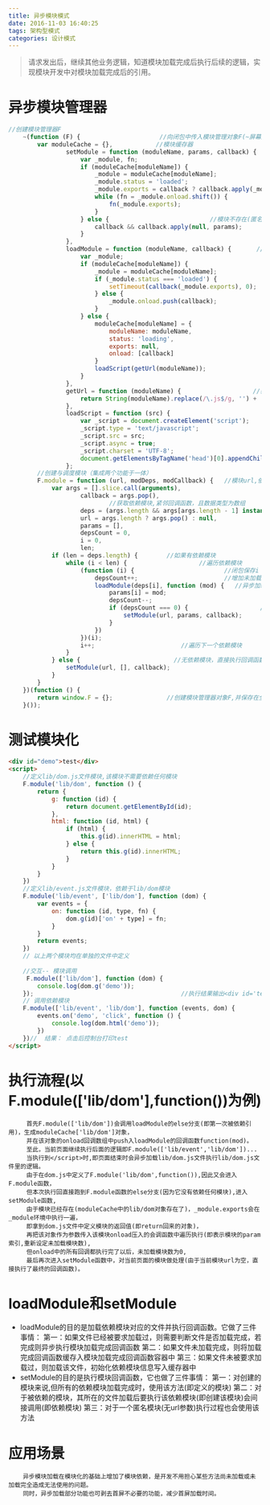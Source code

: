 ```yaml
---
title: 异步模块模式
date: 2016-11-03 16:40:25
tags: 架构型模式
categories: 设计模式
---
```

> 请求发出后，继续其他业务逻辑，知道模块加载完成后执行后续的逻辑，实现模块开发中对模块加载完成后的引用。

<!--more-->
# 异步模块管理器
```javascript
//创建模块管理器F
    ~(function (F) {                      //向闭包中传入模块管理对象F(~屏幕压缩文件时，前面漏写分号报错)
        var moduleCache = {},            //模块缓存器
                setModule = function (moduleName, params, callback) {       //调用模块(模块名称，依赖模块，回调函数)
                    var _module, fn;                                                                        //模块容器，模块文件加载完成后的回调函数
                    if (moduleCache[moduleName]) {                                                      //如果模块被调用过
                        _module = moduleCache[moduleName];                                                 //获取模块
                        _module.status = 'loaded';                                                                        //设置状态已经加载完成
                        _module.exports = callback ? callback.apply(_module, params) : null;    //校正接口
                        while (fn = _module.onload.shift()) {                                                         //执行模块加载完成回调函数
                            fn(_module.exports);
                        }
                    } else {                            //模块不存在(匿名模块),直接执行构造函数
                        callback && callback.apply(null, params);
                    }
                },
                loadModule = function (moduleName, callback) {       //模块名称，回调函数
                    var _module;                                                              //缓存依赖模块
                    if (moduleCache[moduleName]) {                             //如果模块被要去加载过
                        _module = moduleCache[moduleName];                  //获取模块
                        if (_module.status === 'loaded') {                                      //如果模块加载完成
                            setTimeout(callback(_module.exports), 0);                        //执行模块加载完成回调函数
                        } else {                                                                               //如果模块尚未加载完成
                            _module.onload.push(callback);                                        //缓存该模块所处文件加载完成回调函数
                        }
                    } else {                                                                  //如果是第一次被依赖引用
                        moduleCache[moduleName] = {                             //缓存该模块初始化信息
                            moduleName: moduleName,                                 //模块名称
                            status: 'loading',                                                     //模块默认加载状态
                            exports: null,                                                          //模块接口
                            onload: [callback]                                                  //模块对应文件加载完成回调函数缓冲器
                        }
                        loadScript(getUrl(moduleName));                     //加载对应文件
                    }
                },
                getUrl = function (moduleName) {                    //获取文件路径
                    return String(moduleName).replace(/\.js$/g, '') + '.js';                //添加js后缀
                },
                loadScript = function (src) {                               //加载脚本文件，创建标签添加到页面
                    var _script = document.createElement('script');
                    _script.type = 'text/javascript';
                    _script.src = src;
                    _script.async = true;
                    _script.charset = 'UTF-8';
                    document.getElementsByTagName('head')[0].appendChild(_script);
                };
        //创建与调度模块（集成两个功能于一体）
        F.module = function (url, modDeps, modCallback) {   //模块url,依赖模块,模块主函数
            var args = [].slice.call(arguments),                                //参数转为数组
                    callback = args.pop(),                                            //获取模块构造函数
                            //获取依赖模块,紧邻回调函数，且数据类型为数组
                    deps = (args.length && args[args.length - 1] instanceof Array) ? args.pop() : [],
                    url = args.length ? args.pop() : null,                      //当前模块url(模块ID)
                    params = [],                                                           //依赖模块序列
                    depsCount = 0,                                                      //未加载的依赖模块数量统计
                    i = 0,                                                                      //依赖模块序列中的索引值
                    len;                                                                        //依赖模块序列长度
            if (len = deps.length) {        //如果有依赖模块
                while (i < len) {                    //遍历依赖模块
                    (function (i) {                         //闭包保存i
                        depsCount++;                        //增加未加载依赖模块数量统计
                        loadModule(deps[i], function (mod) {   //异步加载依赖模块
                            params[i] = mod;                                    //依赖模块序列中添加依赖模块接口引用
                            depsCount--;                                          //依赖模块加载完成，依赖模块数量统计减一
                            if (depsCount === 0) {                    //如果依赖模块全部加载
                                setModule(url, params, callback);         //在模块缓存器中矫正该模块，并执行构造函数
                            }
                        })
                    })(i);
                    i++;                        //遍历下一个依赖模块
                }
            } else {                          //无依赖模块，直接执行回调函数
                setModule(url, [], callback);
            }
        }
    })(function () {
        return window.F = {};               //创建模块管理器对象F,并保存在全局作用域中
    }());
```
 
# 测试模块化
```html
<div id="demo">test</div>
<script>
    //定义lib/dom.js文件模块,该模块不需要依赖任何模块
    F.module('lib/dom', function () {
        return {
            g: function (id) {
                return document.getElementById(id);
            },
            html: function (id, html) {
                if (html) {
                    this.g(id).innerHTML = html;
                } else {
                    return this.g(id).innerHTML;
                }
            }
        }
    })
    //定义lib/event.js文件模块，依赖于lib/dom模块
    F.module('lib/event', ['lib/dom'], function (dom) {
        var events = {
            on: function (id, type, fn) {
                dom.g(id)['on' + type] = fn;
            }
        }
        return events;
    })
    // 以上两个模块均在单独的文件中定义
    
    //交互-- 模块调用
     F.module(['lib/dom'], function (dom) {
        console.log(dom.g('demo'));
    });                                         //执行结果输出<div id='test'></div>
    // 调用依赖模块
    F.module(['lib/event', 'lib/dom'], function (events, dom) {
        events.on('demo', 'click', function () {
            console.log(dom.html('demo'));          
        })
    })//  结果： 点击后控制台打印test
</script>
```

# 执行流程(以F.module(['lib/dom'],function())为例)
         首先F.module(['lib/dom'])会调用loadModule的else分支(即第一次被依赖引用)，生成moduleCache['lib/dom']对象，
         并在该对象的onload回调数组中push入loadModule的回调函数function(mod)。
         至此，当前页面继续执行后面的逻辑即F.module(['lib/event','lib/dom'])...
         当执行到</script>时,即页面结束时会异步加载lib/dom.js文件执行lib/dom.js文件里的逻辑。
         由于在dom.js中定义了F.module('lib/dom',function()),因此又会进入F.module函数，
         但本次执行回直接跑到F.module函数的else分支(因为它没有依赖任何模块),进入setModule函数,
         由于模块已经存在(moduleCache中的lib/dom对象存在了)，_module.exports会在_module环境中执行一遍，
         即拿到dom.js文件中定义模块的返回值(即return回来的对象)，
         再把该对象作为参数传入该模块onload压入的会调函数中遍历执行(即表示模块的param索引,重新设定未加载模块数),
         但onload中的所有回调都执行完了以后，未加载模块数为0,
         最后再次进入setModule函数中，对当前页面的模块做处理(由于当前模块url为空，直接执行了最终的回调函数)。

# loadModule和setModule

- loadModule的目的是加载依赖模块对应的文件并执行回调函数。它做了三件事情：
              第一：如果文件已经被要求加载过，则需要判断文件是否加载完成，若完成则异步执行模块加载完成回调函数
              第二：如果文件未加载完成，则将加载完成回调函数缓存入模块加载完成回调函数容器中
              第三：如果文件未被要求加载过，则加载该文件，初始化依赖模块信息写入缓存器中
- setModule的目的是执行模块回调函数，它也做了三件事情：
             第一：对创建的模块来说,但所有的依赖模块加载完成时，使用该方法(即定义的模块)
             第二：对于被依赖的模块，其所在的文件加载后要执行该依赖模块(即创建该模块)会间接调用(即依赖模块)
             第三：对于一个匿名模块(无url参数)执行过程也会使用该方法

# 应用场景
        异步模块加载在模块化的基础上增加了模块依赖，是开发不用担心某些方法尚未加载或未加载完全造成无法使用的问题。
        同时，异步加载部分功能也可剥去首屏不必要的功能，减少首屏加载时间。